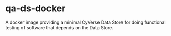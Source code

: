 # qa-ds-docker
A docker image providing a minimal CyVerse Data Store for doing functional testing of software that depends on the Data Store.
